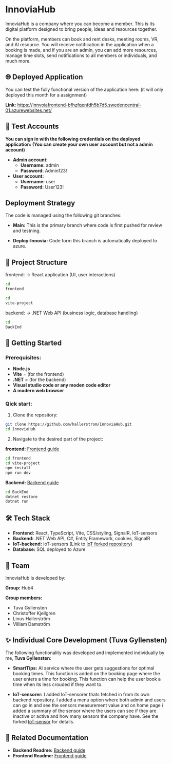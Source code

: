 # InnoviaHub
InnoviaHub is a company where you can become a member. This is its digital platform designed to bring people, ideas and resources together. 

On the platform, members can book and rent desks, meeting rooms, VR, and AI resource. You will receive notification in the application when a booking is made, and if you are an admin, you can add more resources, manage time slots, send notifications to all members or individuals, and much more. 

## 🌐 Deployed Application
You can test the fully functional version of the application here: (it will only deployed this month for a assignment)

**Link:** https://innvoiafrontend-bfhzfqenfdh5b7d5.swedencentral-01.azurewebsites.net/ 

## 🔑 Test Accounts
**You can sign in with the following credentials on the deployed application: (You can create your own user account but not a admin account)**
- **Admin account:**
    - **Username:** admin
    - **Password:** Admin123!
- **User account:** 
    - **Username:** user
    - **Password:** User123!

## Deployment Strategy
The code is managed using the following git branches: 

- **Main:** This is the primary branch where code is first pushed for review and testning.

- **Deploy-Innovia:** Code form this branch is automatically deployed to azure. 

## 📂 Project Structure

frontend: → React application (UI, user interactions)
```bash
cd
frontend
```
```bash
cd
vite-project      
```

backend: → .NET Web API (business logic, database handling)
```bash
cd
BackEnd
```

## 🚀 Getting Started
### Prerequisites:
- **Node.js** 
- **Vite** = (for the frontend)
- **.NET** = (for the backend)
- **Visual studio code or any moden code editor**
- **A modern web browser** 

### Qick start: 
1. Clone the repository: 
```bash
git clone https://github.com/hallerstrom/InnoviaHub.git
cd InnoviaHub
```
2. Navigate to the desired part of the project: 

**frontend:** [Frontend guide](./FrontEnd/vite-project/README.md) 
```bash 
cd frontend
cd vite-project
npm install
npm run dev
```

**Backend:** [Backend guide](./BackEnd/README.md)
```bash
cd BackEnd
dotnet restore
dotnet run
```

## 🛠️ Tech Stack
- **Frontend:** React, TypeScript, Vite, CSS/styling, SignalR, IoT-sensors
- **Backend:** .NET Web API, C#, Entity Framework, cookies, SignalR
- **IoT-backend:** IoT-sensors
(Link to [IoT forked repository](https://github.com/gytu24nn/innovia-iot-tuva))
- **Database:** SQL deployed to Azure 


## 👥 Team
InnoviaHub is developed by:

**Group:** Hub4

**Group members:**
- Tuva Gyllensten
- Christoffer Kjellgren
- Linus Hallerström
- Villiam Damström

## ✨ Individual Core Development (Tuva Gyllensten)
The following functionality was developed and implemented individually by me, **Tuva Gyllensten**:

- **SmartTips:** AI service where the user gets suggestions for optimal booking times. This function is added on the booking page where the user enters a time for booking. This function can help the user book a time when its less crouded if they want to.

- **IoT-sensorer:** I added IoT-sensorer thats fetched in from its own backend repository. I added a menu option where both admin and users can go in and see the sensors measurement value and on home page i added a summary of the sensor where the users can see if they are inactive or active and how many sensors the company have. See the forked [IoT-sensor](https://github.com/gytu24nn/innovia-iot-tuva) for details.

## 📖 Related Documentation
- **Backend Readme:** [Backend guide](./BackEnd/README.md)
- **Frontend Readme:** [Frontend guide](./FrontEnd/vite-project/README.md)